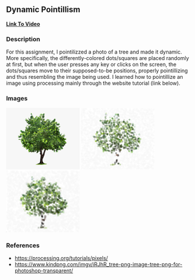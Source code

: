 ## Dynamic Pointillism

**[Link To Video](https://youtu.be/1ViR6w8pGng)**

### Description
For this assignment, I pointilizzed a photo of a tree and made it dynamic. More specifically, the differently-colored dots/squares are placed randomly at first, but when the user presses any key or clicks on the screen, the dots/squares move to their supposed-to-be positions, properly pointillizing and thus resembling the image being used. 
I learned how to pointillize an image using processing mainly through the website tutorial (link below). 


### Images
<img src="./img.png" width="200">
<img src="./img2.png" width="200">
<img src="./img3.png" width="200">

### References
- https://processing.org/tutorials/pixels/
- https://www.kindpng.com/imgv/iRJhR_tree-png-image-tree-png-for-photoshop-transparent/
